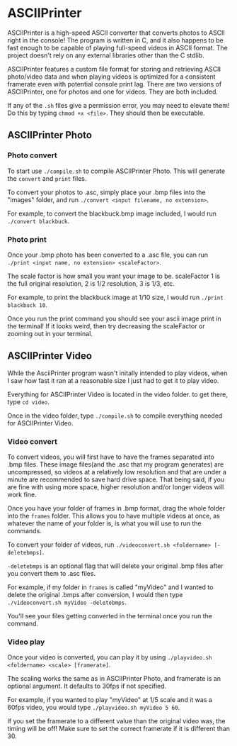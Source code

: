 # ASCIIPrinter

ASCIIPrinter is a high-speed ASCII converter that converts photos to ASCII right in the console! The program is written in C, and it also happens to be fast enough to be capable of playing full-speed videos in ASCII format. The project doesn't rely on any external libraries other than the C stdlib.  

ASCIIPrinter features a custom file format for storing and retrieving ASCII photo/video data and when playing videos is optimized for a consistent framerate even with potential console print lag. There are two versions of ASCIIPrinter, one for photos and one for videos. They are both included.

If any of the `.sh` files give a permission error, you may need to elevate them! Do this by typing `chmod +x <file>`. They should then be executable.

## ASCIIPrinter Photo

### Photo convert

To start use `./compile.sh` to compile ASCIIPrinter Photo. This will generate the `convert` and `print` files. 

To convert your photos to .asc, simply place your .bmp files into the "images" folder, and run `./convert <input filename, no extension>`. 

For example, to convert the blackbuck.bmp image included, I would run `./convert blackbuck`. 

### Photo print

Once your .bmp photo has been converted to a .asc file, you can run `./print <input name, no extension> <scaleFactor>`. 

The scale factor is how small you want your image to be. scaleFactor 1 is the full original resolution, 2 is 1/2 resolution, 3 is 1/3, etc.

For example, to print the blackbuck image at 1/10 size, I would run `./print blackbuck 10`.

Once you run the print command you should see your ascii image print in the terminal! If it looks weird, then try decreasing the scaleFactor or zooming out in your terminal.



## ASCIIPrinter Video

While the AsciiPrinter program wasn't initally intended to play videos, when I saw how fast it ran at a reasonable size I just had to get it to play video.

Everything for ASCIIPrinter Video is located in the video folder. to get there, type `cd video`.

Once in the video folder, type `./compile.sh` to compile everything needed for ASCIIPrinter Video.

### Video convert

To convert videos, you will first have to have the frames separated into .bmp files. These image files(and the .asc that my program generates) are uncompressed, so videos at a relatively low resolution and that are under a minute are recommended to save hard drive space. That being said, if you are fine with using more space, higher resolution and/or longer videos will work fine. 

Once you have your folder of frames in .bmp format, drag the whole folder into the `frames` folder. This allows you to have multiple videos at once, as whatever the name of your folder is, is what you will use to run the commands. 

To convert your folder of videos, run `./videoconvert.sh <foldername> [-deletebmps]`. 

`-deletebmps` is an optional flag that will delete your original .bmp files after you convert them to .asc files. 

For example, if my folder in `frames` is called "myVideo" and I wanted to delete the original .bmps after conversion, I would then type `./videoconvert.sh myVideo -deletebmps`.

You'll see your files getting converted in the terminal once you run the command.

### Video play

Once your video is converted, you can play it by using `./playvideo.sh <foldername> <scale> [framerate]`.

The scaling works the same as in ASCIIPrinter Photo, and framerate is an optional argument. It defaults to 30fps if not specified.

For example, if you wanted to play "myVideo" at 1/5 scale and it was a 60fps video, you would type `./playvideo.sh myVideo 5 60`.

If you set the framerate to a different value than the original video was, the timing will be off! Make sure to set the correct framerate if it is different than 30.
